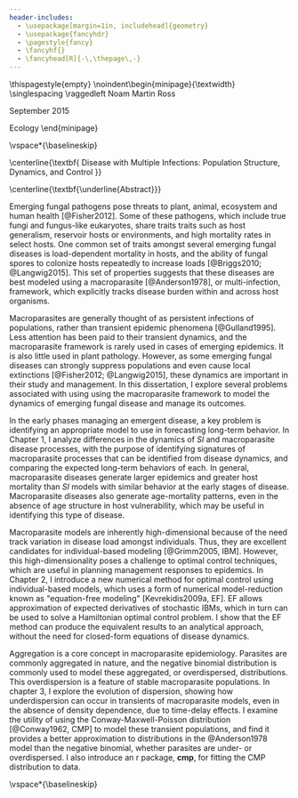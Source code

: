 ```yaml
---
header-includes:
  - \usepackage[margin=1in, includehead]{geometry}
  - \usepackage{fancyhdr}
  - \pagestyle{fancy}
  - \fancyhf{}
  - \fancyhead[R]{-\,\thepage\,-}
---
```



\thispagestyle{empty}
\noindent\begin{minipage}{\textwidth}
\singlespacing
\raggedleft
Noam Martin Ross

September 2015

Ecology
\end{minipage}

\vspace*{\baselineskip}

\centerline{\textbf{
Disease with Multiple Infections: Population Structure, Dynamics, and Control
}}

\centerline{\textbf{\underline{Abstract}}}

Emerging fungal pathogens pose threats to plant, animal, ecosystem and human health [@Fisher2012]. Some of these pathogens, which include true fungi and fungus-like eukaryotes, share traits traits such as host generalism, reservoir hosts or environments, and high mortality rates in select hosts. One common set of traits amongst several emerging fungal diseases is load-dependent mortality in hosts, and the ability of fungal spores to colonize hosts repeatedly to increase loads [@Briggs2010; @Langwig2015].  This set of properties suggests that these diseases are best modeled using a macroparasite [@Anderson1978], or multi-infection, framework, which explicitly tracks disease burden within and across host organisms.

Macroparasites are generally thought of as persistent infections of populations, rather than transient epidemic phenomena [@Gulland1995]. Less attention has been paid to their transient dynamics, and the macroparasite framework is rarely used in cases of emerging epidemics.  It is also little used in plant pathology.  However, as some emerging fungal diseases can strongly suppress populations and even cause local extinctions [@Fisher2012; @Langwig2015], these dynamics are important in their study and management. In this dissertation, I explore several problems associated with using using the macroparasite framework to model the dynamics of emerging fungal disease and manage its outcomes.

In the early phases managing an emergent disease, a key problem is identifying an appropriate model to use in forecasting long-term behavior. In Chapter 1, I analyze differences in the dynamics of $SI$ and macroparasite disease processes, with the purpose of identifying signatures of macroparasite processes that can be identified from disease dynamics, and comparing the expected long-term behaviors of each. In general, macroparasite diseases generate larger epidemics and greater host mortality than $SI$ models with similar behavior at the early stages of disease.  Macroparasite diseases also generate age-mortality patterns, even in the absence of age structure in host vulnerability, which may be useful in identifying this type of disease.

Macroparasite models are inherently high-dimensional because of the need track variation in disease load amongst individuals. Thus, they are excellent candidates for individual-based modeling [@Grimm2005, IBM].  However, this high-dimensionality poses a challenge to optimal control techniques, which are useful in planning management responses to epidemics. In Chapter 2, I introduce a new numerical method for optimal control using individual-based models, which uses a form of numerical model-reduction known as "equation-free modeling" [Kevrekidis2009a, EF]. EF allows approximation of expected derivatives of stochastic IBMs, which in turn can be used to solve a Hamiltonian optimal control problem.  I show that the EF method can produce the equivalent results to an analytical approach, without the need for closed-form equations of disease dynamics.

Aggregation is a core concept in macroparasite epidemiology.  Parasites are commonly aggregated in nature, and the negative binomial distribution is commonly used to model these aggregated, or overdispersed, distributions. This overdispersion is a feature of stable macroparasite populations. In chapter 3, I explore the evolution of dispersion, showing how underdispersion can occur in transients of macroparasite models, even in the absence of density dependence, due to time-delay effects. I examine the utility of using the Conway-Maxwell-Poisson distribution [@Conway1962, CMP] to model these transient populations, and find it provides a better approximation to  distributions in the @Anderson1978 model than the negative binomial, whether parasites are under- or overdispersed.  I also introduce an r package, **cmp**, for fitting the CMP distribution to data.

\vspace*{\baselineskip}

